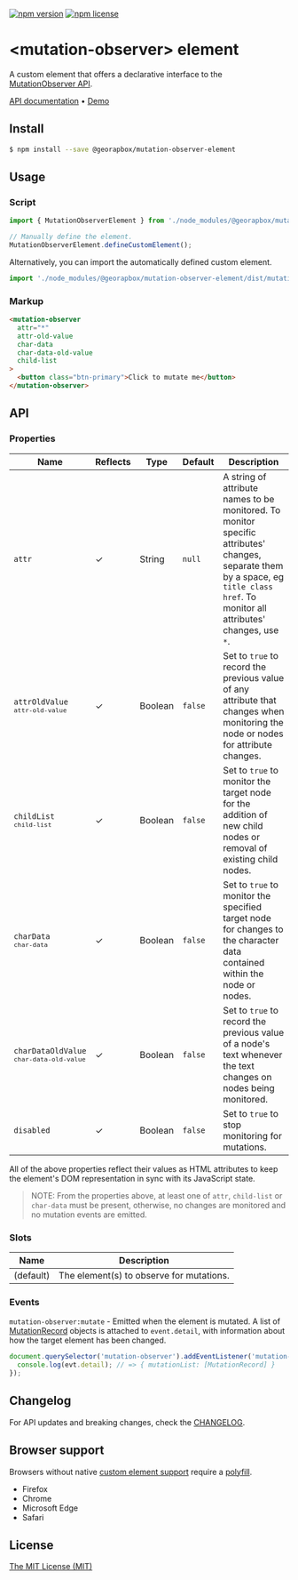 [![npm version](https://img.shields.io/npm/v/@georapbox/mutation-observer-element.svg)](https://www.npmjs.com/package/@georapbox/mutation-observer-element)
[![npm license](https://img.shields.io/npm/l/@georapbox/mutation-observer-element.svg)](https://www.npmjs.com/package/@georapbox/mutation-observer-element)

[demo]: https://georapbox.github.io/mutation-observer-element/
[support]: https://caniuse.com/#feat=custom-elementsv1
[polyfill]: https://github.com/webcomponents/polyfills/tree/master/packages/custom-elements
[license]: https://georapbox.mit-license.org/@2022
[changelog]: https://github.com/georapbox/mutation-observer-element/blob/main/CHANGELOG.md

# &lt;mutation-observer&gt; element

A custom element that offers a declarative interface to the [MutationObserver API](https://developer.mozilla.org/docs/Web/API/MutationObserver).

[API documentation](#api) &bull; [Demo][demo]

## Install

```sh
$ npm install --save @georapbox/mutation-observer-element
```

## Usage

### Script

```js
import { MutationObserverElement } from './node_modules/@georapbox/mutation-observer-element/dist/mutation-observer.min.js';

// Manually define the element.
MutationObserverElement.defineCustomElement();
```

Alternatively, you can import the automatically defined custom element.

```js
import './node_modules/@georapbox/mutation-observer-element/dist/mutation-observer-defined.min.js';
```

### Markup

```html
<mutation-observer 
  attr="*"
  attr-old-value
  char-data
  char-data-old-value
  child-list
>
  <button class="btn-primary">Click to mutate me</button>
</mutation-observer>
```

## API

### Properties
| Name | Reflects | Type | Default | Description |
| ---- | -------- | ---- | ------- | ----------- |
| `attr` | ✓ | String | `null` | A string of attribute names to be monitored. To monitor specific attributes' changes, separate them by a space, eg `title class href`. To monitor all attributes' changes, use `*`. |
| `attrOldValue`<br><small>`attr-old-value`</small> | ✓ | Boolean | `false` | Set to `true` to record the previous value of any attribute that changes when monitoring the node or nodes for attribute changes. |
| `childList`<br><small>`child-list`</small> | ✓ | Boolean | `false` |  Set to `true` to monitor the target node for the addition of new child nodes or removal of existing child nodes. |
| `charData`<br><small>`char-data`</small> | ✓ | Boolean | `false` | Set to `true` to monitor the specified target node for changes to the character data contained within the node or nodes. |
| `charDataOldValue`<br><small>`char-data-old-value`</small> | ✓ | Boolean | `false` | Set to `true` to record the previous value of a node's text whenever the text changes on nodes being monitored. |
| `disabled` | ✓ | Boolean | `false` | Set to `true` to stop monitoring for mutations. |

All of the above properties reflect their values as HTML attributes to keep the element's DOM representation in sync with its JavaScript state.

> NOTE: From the properties above, at least one of `attr`, `child-list` or `char-data` must be present, otherwise, no changes are monitored and no mutation events are emitted.

### Slots

| Name | Description |
| ---- | ----------- |
| (default) | The element(s) to observe for mutations. |

### Events

`mutation-observer:mutate` - Emitted when the element is mutated. A list of [MutationRecord](https://developer.mozilla.org/docs/Web/API/MutationRecord) objects is attached to `event.detail`, with information about how the target element has been changed.

```js
document.querySelector('mutation-observer').addEventListener('mutation-observer:mutate', evt => {
  console.log(evt.detail); // => { mutationList: [MutationRecord] }
});
```

## Changelog

For API updates and breaking changes, check the [CHANGELOG][changelog].

## Browser support

Browsers without native [custom element support][support] require a [polyfill][polyfill].

- Firefox
- Chrome
- Microsoft Edge
- Safari

## License

[The MIT License (MIT)][license]
